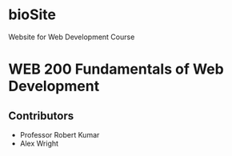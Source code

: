 # bioSite
Website for Web Development Course
<h1>WEB 200 Fundamentals of Web Development</h1>
  <h2>Contributors</h2>
    <ul>
  <li>Professor Robert Kumar</li>
  <li>Alex Wright</li>
  </ul>
